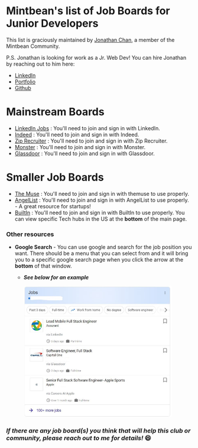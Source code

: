 # Mintbean's list of Job Boards for Junior Developers

This list is graciously maintained by [Jonathan Chan](https://github.com/JC-008), a member of the Mintbean Community.

P.S. Jonathan is looking for work as a Jr. Web Dev! You can hire Jonathan by reaching out to him here:

* [LinkedIn](https://www.linkedin.com/in/jonathan-chan8/)
* [Portfolio](https://jc-008.github.io/)
* [Github](https://github.com/JC-008)

# Mainstream Boards

* [LinkedIn Jobs](https://www.linkedin.com/jobs/) : You'll need to join and sign in with LinkedIn.
* [Indeed](https://www.indeed.com ) : You'll need to join and sign in with Indeed.
* [Zip Recruiter](www.ziprecruiter.com) : You'll need to join and sign in with Zip Recruiter.
* [Monster](https://www.monster.com/) : You'll need to join and sign in with Monster.
* [Glassdoor](https://www.glassdoor.com) : You'll need to join and sign in with Glassdoor.

# Smaller Job Boards

* [The Muse](https://www.themuse.com) : You'll need to join and sign in with themuse to use properly.
* [AngelList](https://www.angellist.com/) :  You'll need to join and sign in with AngelList to use properly. - A great resource for startups!
* [BuiltIn](https://builtin.com/) : You'll need to join and sign in with BuiltIn to use properly. You can view specific Tech hubs in the US at the <b>bottom</b> of the main page.


### <b>Other resources</b>
* <b>Google Search</b> - You can use google and search for the job position you want. There should be a menu that you can select from and it will bring you to a specific google search page when you click the arrow at the <b>bottom</b> of that window.
  * <b><i>See below for an example</i></b>

    <img src="google_job_search_details_LI.jpg" width="400">

### <i>If there are any job board(s) you think that will help this club or community, please reach out to me for details! </i> :smile:

